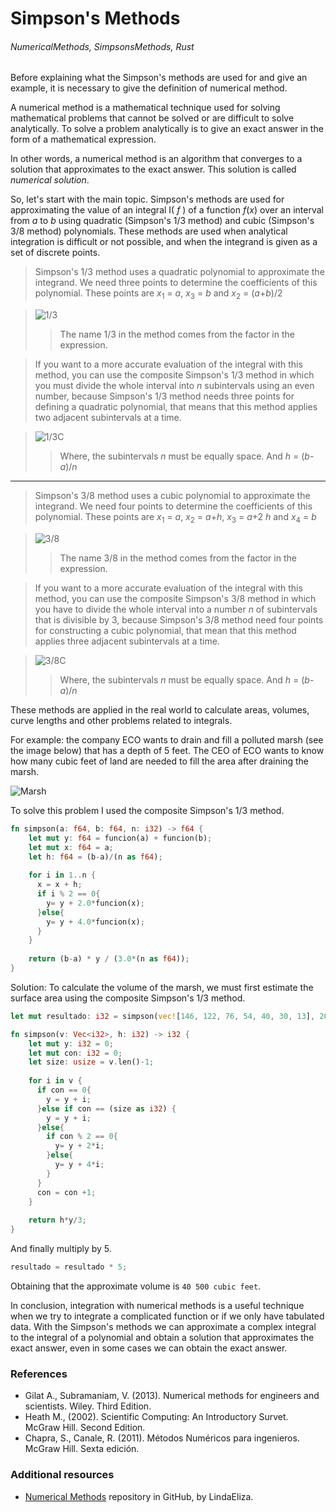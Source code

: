 # Simpson's Methods
###### NumericalMethods, SimpsonsMethods, Rust

Before explaining what the Simpson's methods are used for and give an example, it is necessary to give the definition of numerical method.

A numerical method is a mathematical technique used for solving mathematical problems that cannot be solved or are difficult to solve analytically. To solve a problem analytically is to give an exact answer in the form of a mathematical expression.

In other words, a numerical method is an algorithm that converges to a solution that approximates to the exact answer.  This solution is called _numerical solution_.

So, let's start with the main topic. Simpson's methods are used for approximating the value of an integral I( _f_ ) of a function _f_(_x_) over an interval from _a_ to _b_ using quadratic (Simpson's 1/3 method) and cubic (Simpson's 3/8 method) polynomials. These methods are used when analytical integration is difficult or not possible, and when the integrand is given as a set of discrete points.

> Simpson's 1/3 method uses a quadratic polynomial to approximate the integrand. We need three points to determine the coefficients of this polynomial. These points are _x_<sub>1</sub> = _a_, _x_<sub>3</sub> = _b_ and _x_<sub>2</sub> = (_a_+_b_)/2

> ![1/3](https://thepracticaldev.s3.amazonaws.com/i/milyzy904t8vhkj8v0u3.png)
>> The name 1/3 in the method comes from the factor in the expression.

> If you want to a more accurate evaluation of the integral with this method, you can use the composite Simpson's 1/3 method in which you must divide the whole interval into _n_ subintervals using an even number, because Simpson's 1/3 method needs three points for defining a quadratic polynomial, that means that this method applies two adjacent subintervals at a time.

> ![1/3C](https://thepracticaldev.s3.amazonaws.com/i/4a0qsfv9wczvdvxl1g6e.png)
>> Where, the subintervals _n_ must be equally space. And _h_ = (_b_-_a_)/_n_

---

> Simpson's 3/8 method uses a cubic polynomial to approximate the integrand. We need four points to determine the coefficients of this polynomial. These points are _x_<sub>1</sub> = _a_, _x_<sub>2</sub> = _a_+_h_, _x_<sub>3</sub> = _a_+2 _h_ and _x_<sub>4</sub> = _b_

> ![3/8](https://thepracticaldev.s3.amazonaws.com/i/pin7tseoulymiru9eonm.png)
>> The name 3/8 in the method comes from the factor in the expression.

> If you want to a more accurate evaluation of the integral with this method, you can use the composite Simpson's 3/8 method in which you have to divide the whole interval into a number _n_ of subintervals that is divisible by 3, because Simpson's 3/8 method need four points for constructing a cubic polynomial, that mean that this method applies three adjacent subintervals at a time.

> ![3/8C](https://thepracticaldev.s3.amazonaws.com/i/b3rsjarh9ku9ekovbyxr.png)
>> Where, the subintervals _n_ must be equally space. And _h_ = (_b_-_a_)/_n_

These methods are applied in the real world to calculate areas, volumes, curve lengths and other problems related to integrals.

For example: the company ECO wants to drain and fill a polluted marsh (see the image below) that has a depth of 5 feet. The CEO of ECO wants to know how many cubic feet of land are needed to fill the area after draining the marsh.

![Marsh](https://thepracticaldev.s3.amazonaws.com/i/r89dpf5gxg0853j18syq.png)

To solve this problem I used the composite Simpson's 1/3 method.

```rust
fn simpson(a: f64, b: f64, n: i32) -> f64 {
    let mut y: f64 = funcion(a) + funcion(b);
    let mut x: f64 = a;
    let h: f64 = (b-a)/(n as f64);
    
    for i in 1..n {
      x = x + h;
      if i % 2 == 0{
        y= y + 2.0*funcion(x);
      }else{
        y= y + 4.0*funcion(x);
      }
    }
    
    return (b-a) * y / (3.0*(n as f64));
}
```

Solution: To calculate the volume of the marsh, we must first estimate the surface area using the composite Simpson's 1/3 method.

```rust
let mut resultado: i32 = simpson(vec![146, 122, 76, 54, 40, 30, 13], 20);

fn simpson(v: Vec<i32>, h: i32) -> i32 {
    let mut y: i32 = 0;
    let mut con: i32 = 0;
    let size: usize = v.len()-1;
    
    for i in v {
      if con == 0{
        y = y + i;
      }else if con == (size as i32) {
        y = y + i;
      }else{
        if con % 2 == 0{
          y= y + 2*i;
        }else{
          y= y + 4*i;
        }
      }
      con = con +1;
    }
    
    return h*y/3;
}
```

And finally multiply by 5.

```rust
resultado = resultado * 5;
```

Obtaining that the approximate volume is `40 500 cubic feet`.

In conclusion, integration with numerical methods is a useful technique when we try to integrate a complicated function or if we only have tabulated data. With the Simpson's methods we can approximate a complex integral to the integral of a polynomial and obtain a solution that approximates the exact answer, even in some cases we can obtain the exact answer.

### References
* Gilat A., Subramaniam, V. (2013). Numerical methods for engineers and scientists. Wiley. Third Edition.
* Heath M., (2002). Scientific Computing: An Introductory Survet. McGraw Hill. Second Edition.
* Chapra, S., Canale, R. (2011). Métodos Numéricos para ingenieros. McGraw Hill. Sexta edición.

### Additional resources
* [Numerical Methods](https://github.com/LindaEliza/NumericalMethods) repository in GitHub, by LindaEliza.
